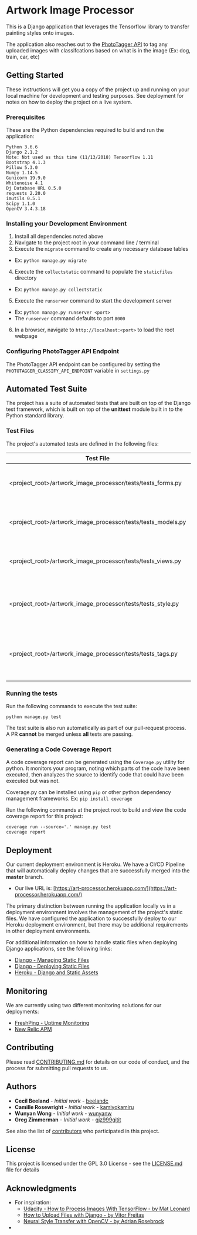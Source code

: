 # Artwork Image Processor

This is a Django application that leverages the Tensorflow library to transfer painting styles onto images.

The application also reaches out to the [PhotoTagger API](https://github.com/PhotoTagger/django-initial#api) to tag any uploaded images with classifcations based on what is in the image (Ex: dog, train, car, etc)

## Getting Started

These instructions will get you a copy of the project up and running on your local machine for development and testing purposes. See deployment for notes on how to deploy the project on a live system.

### Prerequisites

These are the Python dependencies required to build and run the application:
```
Python 3.6.6
Django 2.1.2
Note: Not used as this time (11/13/2018) Tensorflow 1.11
Bootstrap 4.1.3
Pillow 5.3.0
Numpy 1.14.5
Gunicorn 19.9.0
Whitenoise 4.1
Dj Database URL 0.5.0
requests 2.20.0
imutils 0.5.1
Scipy 1.1.0
OpenCV 3.4.3.18
```

### Installing your Development Environment

1. Install all dependencies noted above
2. Navigate to the project root in your command line / terminal 
3. Execute the `migrate` command to create any necessary database tables
  - Ex: `python manage.py migrate` 
4. Execute the `collectstatic` command to populate the `staticfiles` directory
  - Ex: `python manage.py collectstatic`
5. Execute the `runserver` command to start the development server 
  - Ex: `python manage.py runserver <port>` 
  - The `runserver` command defaults to port `8000`
6. In a browser, navigate to `http://localhost:<port>` to load the root webpage

### Configuring PhotoTagger API Endpoint
The PhotoTagger API endpoint can be configured by setting the `PHOTOTAGGER_CLASSIFY_API_ENDPOINT` variable in `settings.py`


## Automated Test Suite

The project has a suite of automated tests that are built on top of the Django test framework, which is built on top of the **unittest** module built in to the Python standard library.

### Test Files 

The project's automated tests are defined in the following files:

| Test File                                                          | Description                                                |
|--------------------------------------------------------------------|------------------------------------------------------------|
| &lt;project_root&gt;/artwork_image_processor/tests/tests_forms.py  | Tests validating Django forms in the project               |
| &lt;project_root&gt;/artwork_image_processor/tests/tests_models.py | Tests validating Django models in the project              |
| &lt;project_root&gt;/artwork_image_processor/tests/tests_views.py  | Tests validating Django views in the project               |
| &lt;project_root&gt;/artwork_image_processor/tests/tests_style.py  | Tests validating the Image Processing logic in the project |
| &lt;project_root&gt;/artwork_image_processor/tests/tests_tags.py  | Tests validating the Photo Tagger API Integration logic in the project |

### Running the tests

Run the following commands to execute the test suite:

```
python manage.py test
```

The test suite is also run automatically as part of our pull-request process. A PR **cannot** be merged unless **all** tests are passing.

### Generating a Code Coverage Report

A code coverage report can be generated using the `Coverage.py` utility for python. It monitors your program, noting which parts of the code have been executed, then analyzes the source to identify code that could have been executed but was not.

Coverage.py can be installed using `pip` or other python dependency management frameworks. Ex: `pip install coverage`

Run the following commands at the project root to build and view the code coverage report for this project:
```
coverage run --source='.' manage.py test
coverage report
```

## Deployment

Our current deployment environment is Heroku. We have a CI/CD Pipeline that will automatically deploy changes that are successfully merged into the **master** branch. 
* Our live URL is: [https://art-processor.herokuapp.com/](https://art-processor.herokuapp.com/)

The primary distinction between running the application locally vs in a deployment environment involves the management of the project's static files. We have configured the application to successfully deploy to our Heroku deployment environment, but there may be additional requirements in other deployment environments.

For additional information on how to handle static files when deploying Django applications, see the following links:
* [Django - Managing Static Files](https://docs.djangoproject.com/en/2.1/howto/static-files/)
* [Django - Deploying Static Files](https://docs.djangoproject.com/en/2.1/howto/static-files/deployment/)
* [Heroku - Django and Static Assets](https://devcenter.heroku.com/articles/django-assets)

## Monitoring

We are currently using two different monitoring solutions for our deployments:
* [FreshPing - Uptime Monitoring](https://statuspage.freshping.io/1886-ArtProcessor/check/19770)
* [New Relic APM](https://newrelic.com/)

## Contributing

Please read [CONTRIBUTING.md](CONTRIBUTING.md) for details on our code of conduct, and the process for submitting pull requests to us.

## Authors

* **Cecil Beeland** - *Initial work* - [beelandc](https://github.com/beelandc)
* **Camille Rosewright** - *Initial work* - [kamiyokamiru](https://github.com/kamiyokamiru)
* **Wunyan Wong** - *Initial work* - [wunyanw](https://github.com/wunyanw)
* **Greg Zimmerman** - *Initial work* - [gjz999gitit](https://github.com/gjz999gitit)


See also the list of [contributors](https://github.com/se491-fall2018-artwork-image-processor/artwork-image-processor/graphs/contributors) who participated in this project.

## License

This project is licensed under the GPL 3.0 License - see the [LICENSE.md](LICENSE.md) file for details

## Acknowledgments

* For inspiration: 
  * [Udacity - How to Process Images With TensorFlow - by Mat Leonard](https://blog.udacity.com/2018/04/how-to-process-images-with-tensorflow.html) 
  * [How to Upload Files with Django - by Vitor Freitas](https://simpleisbetterthancomplex.com/tutorial/2016/08/01/how-to-upload-files-with-django.html)
  * [Neural Style Transfer with OpenCV - by Adrian Rosebrock](https://www.pyimagesearch.com/2018/08/27/neural-style-transfer-with-opencv/)
* 

